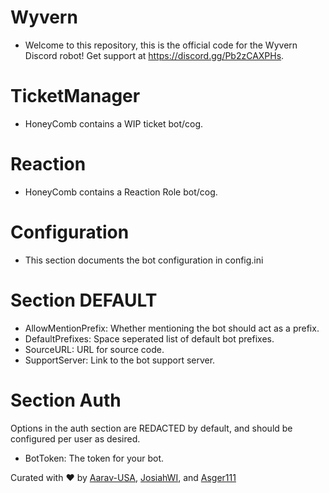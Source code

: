 # Wyvern

- Welcome to this repository, this is the official code for the Wyvern Discord robot! Get support at https://discord.gg/Pb2zCAXPHs.

# TicketManager

- HoneyComb contains a WIP ticket bot/cog.

# Reaction

- HoneyComb contains a Reaction Role bot/cog.

# Configuration

- This section documents the bot configuration in config.ini

# Section DEFAULT

- AllowMentionPrefix: Whether mentioning the bot should act as a prefix.
- DefaultPrefixes: Space seperated list of default bot prefixes.
- SourceURL: URL for source code.
- SupportServer: Link to the bot support server.

# Section Auth
Options in the auth section are REDACTED by default, and should be configured per user as desired.

- BotToken: The token for your bot.

Curated with ❤️ by [Aarav-USA](https://github.com/Aarav-USA), [JosiahWI](https://github.com/JosiahWI), and [Asger111](https://github.com/Asger111)
